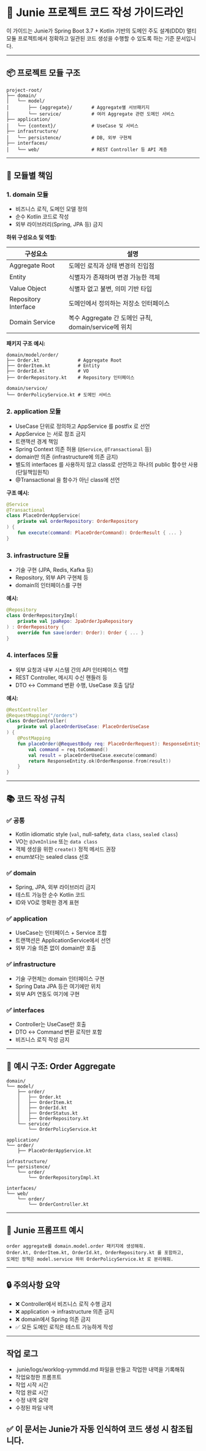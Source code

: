 # 🧠 Junie 프로젝트 코드 작성 가이드라인

이 가이드는 Junie가 Spring Boot 3.7 + Kotlin 기반의 도메인 주도 설계(DDD) 멀티모듈 프로젝트에서 정확하고 일관된 코드 생성을 수행할 수 있도록 하는 기준 문서입니다.

---

## 📦 프로젝트 모듈 구조

```
project-root/
├── domain/
│   └── model/
│       ├── {aggregate}/       # Aggregate별 서브패키지
│       └── service/           # 여러 Aggregate 관련 도메인 서비스
├── application/
│   └── {context}/             # UseCase 및 서비스
├── infrastructure/
│   └── persistence/           # DB, 외부 구현체
├── interfaces/
│   └── web/                   # REST Controller 등 API 계층
```

---

## 📌 모듈별 책임

### 1. domain 모듈

- 비즈니스 로직, 도메인 모델 정의
- 순수 Kotlin 코드로 작성
- 외부 라이브러리(Spring, JPA 등) 금지

**하위 구성요소 및 역할:**

| 구성요소 | 설명 |
|----------|------|
| Aggregate Root | 도메인 로직과 상태 변경의 진입점 |
| Entity | 식별자가 존재하며 변경 가능한 객체 |
| Value Object | 식별자 없고 불변, 의미 기반 타입 |
| Repository Interface | 도메인에서 정의하는 저장소 인터페이스 |
| Domain Service | 복수 Aggregate 간 도메인 규칙, domain/service에 위치 |

**패키지 구조 예시:**
```
domain/model/order/
├── Order.kt              # Aggregate Root
├── OrderItem.kt          # Entity
├── OrderId.kt            # VO
├── OrderRepository.kt    # Repository 인터페이스

domain/service/
└── OrderPolicyService.kt # 도메인 서비스
```

### 2. application 모듈

- UseCase 단위로 정의하고 AppService 를 postfix 로 선언
- AppService 는 서로 참조 금지
- 트랜잭션 경계 책임
- Spring Context 의존 허용 (`@Service`, `@Transactional` 등)
- domain만 의존 (infrastructure에 의존 금지)
- 별도의 interfaces 를 사용하지 않고 class로 선언하고 하나의 public 함수만 사용(단일책임원칙)
- @Transactional 을 함수가 아닌 class에 선언

**구조 예시:**
```kotlin
@Service
@Transactional
class PlaceOrderAppService(
    private val orderRepository: OrderRepository
) {
    fun execute(command: PlaceOrderCommand): OrderResult { ... }
}
```

### 3. infrastructure 모듈

- 기술 구현 (JPA, Redis, Kafka 등)
- Repository, 외부 API 구현체 등
- domain의 인터페이스를 구현

**예시:**
```kotlin
@Repository
class OrderRepositoryImpl(
    private val jpaRepo: JpaOrderJpaRepository
) : OrderRepository {
    override fun save(order: Order): Order { ... }
}
```

### 4. interfaces 모듈

- 외부 요청과 내부 시스템 간의 API 인터페이스 역할
- REST Controller, 메시지 수신 핸들러 등
- DTO ↔ Command 변환 수행, UseCase 호출 담당

**예시:**
```kotlin
@RestController
@RequestMapping("/orders")
class OrderController(
    private val placeOrderUseCase: PlaceOrderUseCase
) {
    @PostMapping
    fun placeOrder(@RequestBody req: PlaceOrderRequest): ResponseEntity<OrderResponse> {
        val command = req.toCommand()
        val result = placeOrderUseCase.execute(command)
        return ResponseEntity.ok(OrderResponse.from(result))
    }
}
```

---

## 📚 코드 작성 규칙

### ✅ 공통

- Kotlin idiomatic style (`val`, null-safety, `data class`, `sealed class`)
- VO는 `@JvmInline` 또는 `data class`
- 객체 생성을 위한 `create()` 정적 메서드 권장
- enum보다는 sealed class 선호

### ✅ domain

- Spring, JPA, 외부 라이브러리 금지
- 테스트 가능한 순수 Kotlin 코드
- ID와 VO로 명확한 경계 표현

### ✅ application

- UseCase는 인터페이스 + Service 조합
- 트랜잭션은 ApplicationService에서 선언
- 외부 기술 의존 없이 domain만 호출

### ✅ infrastructure

- 기술 구현체는 domain 인터페이스 구현
- Spring Data JPA 등은 여기에만 위치
- 외부 API 연동도 여기에 구현

### ✅ interfaces

- Controller는 UseCase만 호출
- DTO ↔ Command 변환 로직만 포함
- 비즈니스 로직 작성 금지

---

## 📂 예시 구조: Order Aggregate

```
domain/
└── model/
    ├── order/
    │   ├── Order.kt
    │   ├── OrderItem.kt
    │   ├── OrderId.kt
    │   ├── OrderStatus.kt
    │   ├── OrderRepository.kt
    └── service/
        └── OrderPolicyService.kt

application/
└── order/
    ├── PlaceOrderAppService.kt

infrastructure/
└── persistence/
    └── order/
        └── OrderRepositoryImpl.kt

interfaces/
└── web/
    └── order/
        └── OrderController.kt
```

---

## 🧠 Junie 프롬프트 예시

```
order aggregate를 domain.model.order 패키지에 생성해줘.
Order.kt, OrderItem.kt, OrderId.kt, OrderRepository.kt 를 포함하고,
도메인 정책은 model.service 하위 OrderPolicyService.kt 로 분리해줘.
```

---

## 🔒 주의사항 요약

- ❌ Controller에서 비즈니스 로직 수행 금지
- ❌ application → infrastructure 의존 금지
- ❌ domain에서 Spring 의존 금지
- ✅ 모든 도메인 로직은 테스트 가능하게 작성

---

## 작업 로그

- .junie/logs/worklog-yymmdd.md 파일을 만들고 작업한 내역을 기록해줘
- 작업요청한 프롬프트
- 작업 시작 시간
- 작업 완료 시간
- 수정 내역 요약
- 수정된 파일 내역


## ✅ 이 문서는 Junie가 자동 인식하여 코드 생성 시 참조됩니다.

